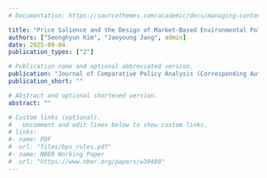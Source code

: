 ```yaml
---
# Documentation: https://sourcethemes.com/academic/docs/managing-content/

title: "Price Salience and the Design of Market-Based Environmental Policies: A Comparison between Food Waste Pricing Policies in South Korea"
authors: ["Seonghyun Kim", "Jaeyoung Jang", admin]
date: 2025-09-04
publication_types: ["2"]

# Publication name and optional abbreviated version.
publication: "Journal of Comparative Policy Analysis (Corresponding Author)"
publication_short: ""

# Abstract and optional shortened version.
abstract: ""

# Custom links (optional).
#   Uncomment and edit lines below to show custom links.
# links:
#- name: PDF
#  url: "files/bps_rules.pdf"
#- name: NBER Working Paper
#  url: "https://www.nber.org/papers/w30480"
---
```

